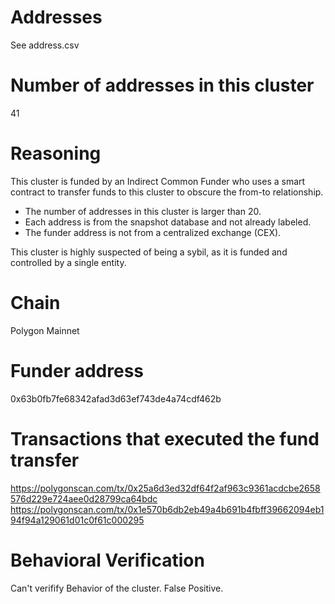 # Addresses

See address.csv

# Number of addresses in this cluster

41

# Reasoning

This cluster is funded by an Indirect Common Funder who uses a smart contract to transfer funds to this cluster to obscure the from-to relationship.

- The number of addresses in this cluster is larger than 20.
- Each address is from the snapshot database and not already labeled.
- The funder address is not from a centralized exchange (CEX).

This cluster is highly suspected of being a sybil, as it is funded and controlled by a single entity.

# Chain

Polygon Mainnet

# Funder address

0x63b0fb7fe68342afad3d63ef743de4a74cdf462b

# Transactions that executed the fund transfer

https://polygonscan.com/tx/0x25a6d3ed32df64f2af963c9361acdcbe2658576d229e724aee0d28799ca64bdc
https://polygonscan.com/tx/0x1e570b6db2eb49a4b691b4fbff39662094eb194f94a129061d01c0f61c000295

# Behavioral Verification

Can't verifify Behavior of the cluster. False Positive.
